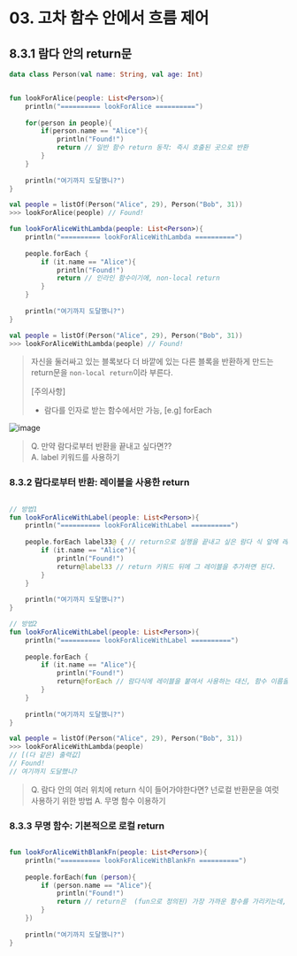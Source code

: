 # 03. 고차 함수 안에서 흐름 제어

## 8.3.1 람다 안의 return문

```kotlin
data class Person(val name: String, val age: Int)


fun lookForAlice(people: List<Person>){
    println("========== lookForAlice ==========")
    
    for(person in people){
        if(person.name == "Alice"){
            println("Found!")
            return // 일반 함수 return 동작: 즉시 호출된 곳으로 반환
        }
    }
    
    println("여기까지 도달했니?")
}

val people = listOf(Person("Alice", 29), Person("Bob", 31))
>>> lookForAlice(people) // Found!
```


```kotlin
fun lookForAliceWithLambda(people: List<Person>){
    println("========== lookForAliceWithLambda ==========")
    
    people.forEach {
        if (it.name == "Alice"){
            println("Found!")
            return // 인라인 함수이기에, non-local return
        }
    }
    
    println("여기까지 도달했니?")
}

val people = listOf(Person("Alice", 29), Person("Bob", 31))
>>> lookForAliceWithLambda(people) // Found!
```

> 자신을 둘러싸고 있는 블록보다 더 바깥에 있는 다른 블록을 반환하게 만드는 return문을 `non-local return`이라 부른다.
> 
> [주의사항]
> - 람다를 인자로 받는 함수에서만 가능, [e.g] forEach

![image](https://github.com/user-attachments/assets/6969474c-d061-42f7-9ea4-70a041e94f52)



> Q. 만약 람다로부터 반환을 끝내고 싶다면??  
> A. label 키워드를 사용하기


### 8.3.2 람다로부터 반환: 레이블을 사용한 return

```kotlin

// 방법1
fun lookForAliceWithLabel(people: List<Person>){
    println("========== lookForAliceWithLabel ==========")
    
    people.forEach label33@ { // return으로 실행을 끝내고 싶은 람다 식 앞에 레이블을 붙임
        if (it.name == "Alice"){
            println("Found!")
            return@label33 // return 키워드 뒤에 그 레이블을 추가하면 된다.
        }
    }
    
    println("여기까지 도달했니?")
}

// 방법2
fun lookForAliceWithLabel(people: List<Person>){
    println("========== lookForAliceWithLabel ==========")
    
    people.forEach { 
        if (it.name == "Alice"){
            println("Found!")
            return@forEach // 람다식에 레이블을 붙여서 사용하는 대신, 함수 이름을 return 레이블로 사용해도 된다. (동시에는 안됨)
        }
    }
    
    println("여기까지 도달했니?")
}

val people = listOf(Person("Alice", 29), Person("Bob", 31))
>>> lookForAliceWithLambda(people)
// [(다 같은) 출력값]
// Found!
// 여기까지 도달했니?
```

> Q. 람다 안의 여러 위치에 return 식이 들어가야한다면? 넌로컬 반환문을 여럿 사용하기 위한 방법
> A. 무명 함수 이용하기


### 8.3.3 무명 함수: 기본적으로 로컬 return

```kotlin

fun lookForAliceWithBlankFn(people: List<Person>){
    println("========== lookForAliceWithBlankFn ==========")
    
    people.forEach(fun (person){ 
        if (person.name == "Alice"){
            println("Found!")
            return // return은  (fun으로 정의된) 가장 가까운 함수를 가리키는데, 여기서는 무명함수
        }
    })
    
    println("여기까지 도달했니?")
}

```


